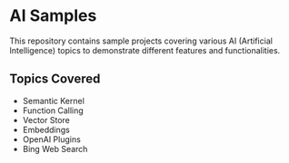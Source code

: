 # AI Samples

This repository contains sample projects covering various AI (Artificial Intelligence) topics to demonstrate different features and functionalities.

## Topics Covered

- Semantic Kernel
- Function Calling
- Vector Store
- Embeddings
- OpenAI Plugins
- Bing Web Search
